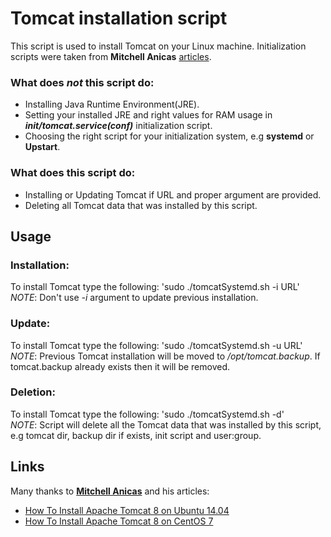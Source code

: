# Tomcat installation script
This script is used to install Tomcat on your Linux machine. Initialization scripts were taken from **Mitchell Anicas** [articles](#links).
### What does *not* this script do:
* Installing Java Runtime Environment(JRE).
* Setting your installed JRE and right values for RAM usage in **_init/tomcat.service(conf)_** initialization script.
* Choosing the right script for your initialization system, e.g **systemd** or **Upstart**.

### What does this script **do**:
* Installing or Updating Tomcat if URL and proper argument are provided.
* Deleting all Tomcat data that was installed by this script.

## Usage
### Installation:
To install Tomcat type the following: 'sudo ./tomcatSystemd.sh -i URL'  
_NOTE_: Don't use _-i_ argument to update previous installation.
### Update:
To install Tomcat type the following: 'sudo ./tomcatSystemd.sh -u URL'  
_NOTE_: Previous Tomcat installation will be moved to _/opt/tomcat.backup_. If tomcat.backup already exists then it will be removed.
### Deletion:
To install Tomcat type the following: 'sudo ./tomcatSystemd.sh -d'  
_NOTE_: Script will delete all the Tomcat data that was installed by this script, e.g tomcat dir, backup dir if exists, init script and user:group.

## Links
Many thanks to [**Mitchell Anicas**](https://www.digitalocean.com/community/users/manicas) and his articles:
* [How To Install Apache Tomcat 8 on Ubuntu 14.04](https://www.digitalocean.com/community/tutorials/how-to-install-apache-tomcat-8-on-ubuntu-14-04)
* [How To Install Apache Tomcat 8 on CentOS 7](https://www.digitalocean.com/community/tutorials/how-to-install-apache-tomcat-8-on-centos-7)
